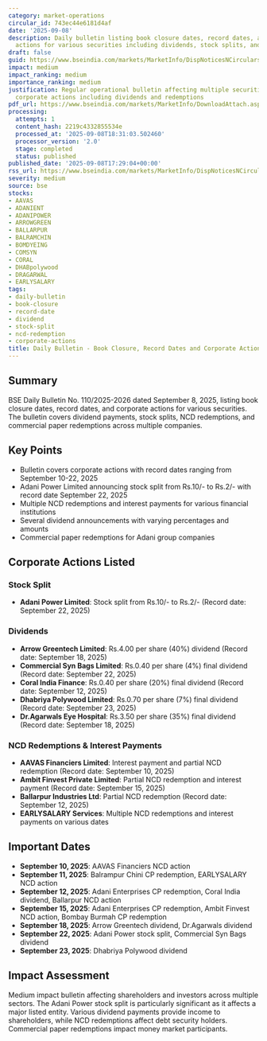 ```yaml
---
category: market-operations
circular_id: 743ec44e6181d4af
date: '2025-09-08'
description: Daily bulletin listing book closure dates, record dates, and corporate
  actions for various securities including dividends, stock splits, and NCD redemptions.
draft: false
guid: https://www.bseindia.com/markets/MarketInfo/DispNoticesNCirculars.aspx?Noticeid={ADB2D64D-C3EE-4B7E-9001-9158F21CE94F}&noticeno=20250908-48&dt=09/08/2025&icount=48&totcount=48&flag=0
impact: medium
impact_ranking: medium
importance_ranking: medium
justification: Regular operational bulletin affecting multiple securities with various
  corporate actions including dividends and redemptions
pdf_url: https://www.bseindia.com/markets/MarketInfo/DownloadAttach.aspx?id=20250908-48&attachedId=34c39ddb-5005-438d-88cb-1edfc2fc7575
processing:
  attempts: 1
  content_hash: 2219c4332855534e
  processed_at: '2025-09-08T18:31:03.502460'
  processor_version: '2.0'
  stage: completed
  status: published
published_date: '2025-09-08T17:29:04+00:00'
rss_url: https://www.bseindia.com/markets/MarketInfo/DispNoticesNCirculars.aspx?Noticeid={ADB2D64D-C3EE-4B7E-9001-9158F21CE94F}&noticeno=20250908-48&dt=09/08/2025&icount=48&totcount=48&flag=0
severity: medium
source: bse
stocks:
- AAVAS
- ADANIENT
- ADANIPOWER
- ARROWGREEN
- BALLARPUR
- BALRAMCHIN
- BOMDYEING
- COMSYN
- CORAL
- DHABpolywood
- DRAGARWAL
- EARLYSALARY
tags:
- daily-bulletin
- book-closure
- record-date
- dividend
- stock-split
- ncd-redemption
- corporate-actions
title: Daily Bulletin - Book Closure, Record Dates and Corporate Actions
---
```


## Summary

BSE Daily Bulletin No. 110/2025-2026 dated September 8, 2025, listing book closure dates, record dates, and corporate actions for various securities. The bulletin covers dividend payments, stock splits, NCD redemptions, and commercial paper redemptions across multiple companies.

## Key Points

- Bulletin covers corporate actions with record dates ranging from September 10-22, 2025
- Adani Power Limited announcing stock split from Rs.10/- to Rs.2/- with record date September 22, 2025
- Multiple NCD redemptions and interest payments for various financial institutions
- Several dividend announcements with varying percentages and amounts
- Commercial paper redemptions for Adani group companies

## Corporate Actions Listed

### Stock Split
- **Adani Power Limited**: Stock split from Rs.10/- to Rs.2/- (Record date: September 22, 2025)

### Dividends
- **Arrow Greentech Limited**: Rs.4.00 per share (40%) dividend (Record date: September 18, 2025)
- **Commercial Syn Bags Limited**: Rs.0.40 per share (4%) final dividend (Record date: September 22, 2025)
- **Coral India Finance**: Rs.0.40 per share (20%) final dividend (Record date: September 12, 2025)
- **Dhabriya Polywood Limited**: Rs.0.70 per share (7%) final dividend (Record date: September 23, 2025)
- **Dr.Agarwals Eye Hospital**: Rs.3.50 per share (35%) final dividend (Record date: September 18, 2025)

### NCD Redemptions & Interest Payments
- **AAVAS Financiers Limited**: Interest payment and partial NCD redemption (Record date: September 10, 2025)
- **Ambit Finvest Private Limited**: Partial NCD redemption and interest payment (Record date: September 15, 2025)
- **Ballarpur Industries Ltd**: Partial NCD redemption (Record date: September 12, 2025)
- **EARLYSALARY Services**: Multiple NCD redemptions and interest payments on various dates

## Important Dates

- **September 10, 2025**: AAVAS Financiers NCD action
- **September 11, 2025**: Balrampur Chini CP redemption, EARLYSALARY NCD action
- **September 12, 2025**: Adani Enterprises CP redemption, Coral India dividend, Ballarpur NCD action
- **September 15, 2025**: Adani Enterprises CP redemption, Ambit Finvest NCD action, Bombay Burmah CP redemption
- **September 18, 2025**: Arrow Greentech dividend, Dr.Agarwals dividend
- **September 22, 2025**: Adani Power stock split, Commercial Syn Bags dividend
- **September 23, 2025**: Dhabriya Polywood dividend

## Impact Assessment

Medium impact bulletin affecting shareholders and investors across multiple sectors. The Adani Power stock split is particularly significant as it affects a major listed entity. Various dividend payments provide income to shareholders, while NCD redemptions affect debt security holders. Commercial paper redemptions impact money market participants.